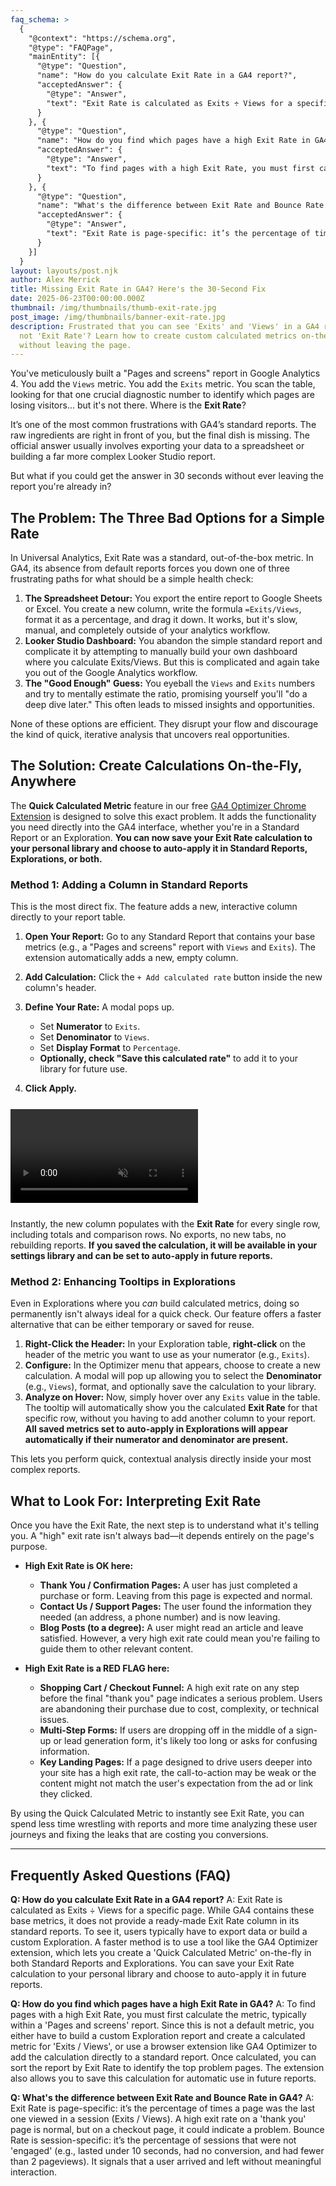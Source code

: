 ```yaml
---
faq_schema: >
  {
    "@context": "https://schema.org",
    "@type": "FAQPage",
    "mainEntity": [{
      "@type": "Question",
      "name": "How do you calculate Exit Rate in a GA4 report?",
      "acceptedAnswer": {
        "@type": "Answer",
        "text": "Exit Rate is calculated as Exits ÷ Views for a specific page. While GA4 contains these base metrics, it does not provide a ready-made Exit Rate column in its standard reports. To see it, users typically have to export data or build a custom Exploration. A faster method is to use a tool like the GA4 Optimizer extension, which lets you create a 'Quick Calculated Metric' on-the-fly in both Standard Reports and Explorations."
      }
    }, {
      "@type": "Question",
      "name": "How do you find which pages have a high Exit Rate in GA4?",
      "acceptedAnswer": {
        "@type": "Answer",
        "text": "To find pages with a high Exit Rate, you must first calculate the metric, typically within a 'Pages and screens' report. Since this is not a default metric, you either have to build a custom Exploration report and create a calculated metric for 'Exits / Views', or use a browser extension to add the calculation directly to a standard report. Once calculated, you can sort the report by Exit Rate to identify the top problem pages."
      }
    }, {
      "@type": "Question",
      "name": "What's the difference between Exit Rate and Bounce Rate in GA4?",
      "acceptedAnswer": {
        "@type": "Answer",
        "text": "Exit Rate is page-specific: it’s the percentage of times a page was the last one viewed in a session (Exits / Views). A high exit rate on a 'thank you' page is normal, but on a checkout page, it could indicate a problem. Bounce Rate is session-specific: it’s the percentage of sessions that were not 'engaged' (e.g., lasted under 10 seconds, had no conversion, and had fewer than 2 pageviews). It signals that a user arrived and left without meaningful interaction."
      }
    }]
  }
layout: layouts/post.njk
author: Alex Merrick
title: Missing Exit Rate in GA4? Here's the 30-Second Fix
date: 2025-06-23T00:00:00.000Z
thumbnail: /img/thumbnails/thumb-exit-rate.jpg
post_image: /img/thumbnails/banner-exit-rate.jpg
description: Frustrated that you can see 'Exits' and 'Views' in a GA4 report but
  not 'Exit Rate'? Learn how to create custom calculated metrics on-the-fly
  without leaving the page.
---
```

You've meticulously built a "Pages and screens" report in Google Analytics 4. You add the `Views` metric. You add the `Exits` metric. You scan the table, looking for that one crucial diagnostic number to identify which pages are losing visitors... but it's not there. Where is the **Exit Rate**?

It’s one of the most common frustrations with GA4’s standard reports. The raw ingredients are right in front of you, but the final dish is missing. The official answer usually involves exporting your data to a spreadsheet or building a far more complex Looker Studio report.

But what if you could get the answer in 30 seconds without ever leaving the report you're already in?

## The Problem: The Three Bad Options for a Simple Rate

In Universal Analytics, Exit Rate was a standard, out-of-the-box metric. In GA4, its absence from default reports forces you down one of three frustrating paths for what should be a simple health check:

1. **The Spreadsheet Detour:** You export the entire report to Google Sheets or Excel. You create a new column, write the formula `=Exits/Views`, format it as a percentage, and drag it down. It works, but it's slow, manual, and completely outside of your analytics workflow.
2. **Looker Studio Dashboard:** You abandon the simple standard report and complicate it by attempting to manually build your own dashboard where you calculate Exits/Views. But this is complicated and again take you out of the Google Analytics workflow.
3. **The "Good Enough" Guess:** You eyeball the `Views` and `Exits` numbers and try to mentally estimate the ratio, promising yourself you'll "do a deep dive later." This often leads to missed insights and opportunities.

None of these options are efficient. They disrupt your flow and discourage the kind of quick, iterative analysis that uncovers real opportunities.

## The Solution: Create Calculations On-the-Fly, Anywhere

The **Quick Calculated Metric** feature in our free [GA4 Optimizer Chrome Extension](https://chromewebstore.google.com/detail/ga4-optimizer/hlldjkhoepkephgaeifgbelgchncfnjj?utm_source=gaoptimizer.com&utm_medium=website&utm_campaign=blog_exit_rate_guide) is designed to solve this exact problem. It adds the functionality you need directly into the GA4 interface, whether you're in a Standard Report or an Exploration. **You can now save your Exit Rate calculation to your personal library and choose to auto-apply it in Standard Reports, Explorations, or both.**

### Method 1: Adding a Column in Standard Reports

This is the most direct fix. The feature adds a new, interactive column directly to your report table.

1. **Open Your Report:** Go to any Standard Report that contains your base metrics (e.g., a "Pages and screens" report with `Views` and `Exits`). The extension automatically adds a new, empty column.
2. **Add Calculation:** Click the `+ Add calculated rate` button inside the new column's header.
3. **Define Your Rate:** A modal pops up.

   * Set **Numerator** to `Exits`.
   * Set **Denominator** to `Views`.
   * Set **Display Format** to `Percentage`.
   * **Optionally, check "Save this calculated rate"** to add it to your library for future use.
4. **Click Apply.**

<div class="feature-video-container" data-video-name="QuickCalculatedMetric" style="max-width: 700px; margin: 25px auto;">
    <video autoplay loop muted playsinline>
        <source src="/mp4/quick_calculated_metric.mp4" type="video/mp4">
    </video>
    <div class="play-icon-overlay"></div>
</div>

Instantly, the new column populates with the **Exit Rate** for every single row, including totals and comparison rows. No exports, no new tabs, no rebuilding reports. **If you saved the calculation, it will be available in your settings library and can be set to auto-apply in future reports.**

### Method 2: Enhancing Tooltips in Explorations

Even in Explorations where you *can* build calculated metrics, doing so permanently isn't always ideal for a quick check. Our feature offers a faster alternative that can be either temporary or saved for reuse.

1. **Right-Click the Header:** In your Exploration table, **right-click** on the header of the metric you want to use as your numerator (e.g., `Exits`).
2. **Configure:** In the Optimizer menu that appears, choose to create a new calculation. A modal will pop up allowing you to select the **Denominator** (e.g., `Views`), format, and optionally save the calculation to your library.
3. **Analyze on Hover:** Now, simply hover over any `Exits` value in the table. The tooltip will automatically show you the calculated **Exit Rate** for that specific row, without you having to add another column to your report. **All saved metrics set to auto-apply in Explorations will appear automatically if their numerator and denominator are present.**

This lets you perform quick, contextual analysis directly inside your most complex reports.

## What to Look For: Interpreting Exit Rate

Once you have the Exit Rate, the next step is to understand what it's telling you. A "high" exit rate isn't always bad—it depends entirely on the page's purpose.

* **High Exit Rate is OK here:**

  * **Thank You / Confirmation Pages:** A user has just completed a purchase or form. Leaving from this page is expected and normal.
  * **Contact Us / Support Pages:** The user found the information they needed (an address, a phone number) and is now leaving.
  * **Blog Posts (to a degree):** A user might read an article and leave satisfied. However, a very high exit rate could mean you're failing to guide them to other relevant content.
* **High Exit Rate is a RED FLAG here:**

  * **Shopping Cart / Checkout Funnel:** A high exit rate on any step before the final "thank you" page indicates a serious problem. Users are abandoning their purchase due to cost, complexity, or technical issues.
  * **Multi-Step Forms:** If users are dropping off in the middle of a sign-up or lead generation form, it's likely too long or asks for confusing information.
  * **Key Landing Pages:** If a page designed to drive users deeper into your site has a high exit rate, the call-to-action may be weak or the content might not match the user's expectation from the ad or link they clicked.

By using the Quick Calculated Metric to instantly see Exit Rate, you can spend less time wrestling with reports and more time analyzing these user journeys and fixing the leaks that are costing you conversions.

- - -

## **Frequently Asked Questions (FAQ)**

**Q: How do you calculate Exit Rate in a GA4 report?**
A: Exit Rate is calculated as Exits ÷ Views for a specific page. While GA4 contains these base metrics, it does not provide a ready-made Exit Rate column in its standard reports. To see it, users typically have to export data or build a custom Exploration. A faster method is to use a tool like the GA4 Optimizer extension, which lets you create a 'Quick Calculated Metric' on-the-fly in both Standard Reports and Explorations. You can save your Exit Rate calculation to your personal library and choose to auto-apply it in future reports.

**Q: How do you find which pages have a high Exit Rate in GA4?**
A: To find pages with a high Exit Rate, you must first calculate the metric, typically within a 'Pages and screens' report. Since this is not a default metric, you either have to build a custom Exploration report and create a calculated metric for 'Exits / Views', or use a browser extension like GA4 Optimizer to add the calculation directly to a standard report. Once calculated, you can sort the report by Exit Rate to identify the top problem pages. The extension also allows you to save this calculation for automatic use in future reports.

**Q: What's the difference between Exit Rate and Bounce Rate in GA4?**
A: Exit Rate is page-specific: it’s the percentage of times a page was the last one viewed in a session (Exits / Views). A high exit rate on a 'thank you' page is normal, but on a checkout page, it could indicate a problem. Bounce Rate is session-specific: it’s the percentage of sessions that were not 'engaged' (e.g., lasted under 10 seconds, had no conversion, and had fewer than 2 pageviews). It signals that a user arrived and left without meaningful interaction.
